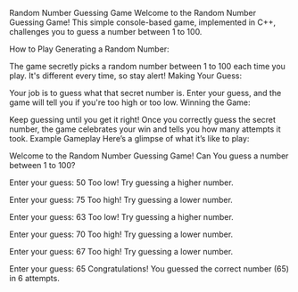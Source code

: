 Random Number Guessing Game
Welcome to the Random Number Guessing Game! This simple console-based game, implemented in C++, challenges you to guess a number between 1 to 100.

How to Play
Generating a Random Number:

The game secretly picks a random number between 1 to 100 each time you play. It's different every time, so stay alert!
Making Your Guess:

Your job is to guess what that secret number is. Enter your guess, and the game will tell you if you're too high or too low.
Winning the Game:

Keep guessing until you get it right! Once you correctly guess the secret number, the game celebrates your win and tells you how many attempts it took.
Example Gameplay
Here’s a glimpse of what it’s like to play:

Welcome to the Random Number Guessing Game! Can You guess a number between 1 to 100?

Enter your guess: 50 Too low! Try guessing a higher number.

Enter your guess: 75 Too high! Try guessing a lower number.

Enter your guess: 63 Too low! Try guessing a higher number.

Enter your guess: 70 Too high! Try guessing a lower number.

Enter your guess: 67 Too high! Try guessing a lower number.

Enter your guess: 65 Congratulations! You guessed the correct number (65) in 6 attempts.
